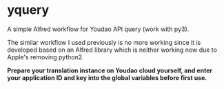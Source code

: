 # yquery
A simple Alfred workflow for Youdao API query (work with py3).

The similar workflow I used previously is no more working since it is developed based on an Alfred library which is neither working now due to Apple's removing python2.

**Prepare your translation instance on Youdao cloud yourself, and enter your application ID and key into the global variables before first use.**
